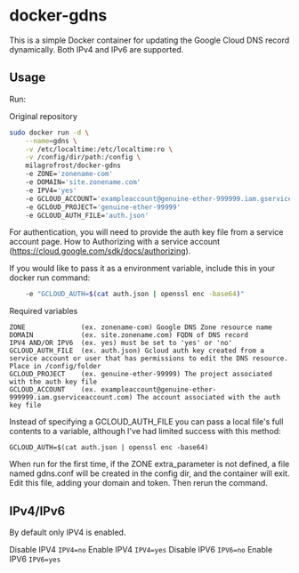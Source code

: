 # docker-gdns

This is a simple Docker container for updating the Google Cloud DNS record dynamically.
Both IPv4 and IPv6 are supported.

## Usage

Run:

Original repository
```bash
sudo docker run -d \
    --name=gdns \
    -v /etc/localtime:/etc/localtime:ro \
    -v /config/dir/path:/config \
    milagrofrost/docker-gdns
    -e ZONE='zonename-com'
    -e DOMAIN='site.zonename.com'
    -e IPV4='yes'
    -e GCLOUD_ACCOUNT='exampleaccount@genuine-ether-999999.iam.gserviceaccount.com'
    -e GCLOUD_PROJECT='genuine-ether-99999'
    -e GCLOUD_AUTH_FILE='auth.json'
```
For authentication, you will need to provide the auth key file from a service account page.
How to Authorizing with a service account (https://cloud.google.com/sdk/docs/authorizing).

If you would like to pass it as a environment variable, include this in your docker run command:
```bash
    -e "GCLOUD_AUTH=$(cat auth.json | openssl enc -base64)"
```

Required variables
```
ZONE              (ex. zonename-com) Google DNS Zone resource name
DOMAIN            (ex. site.zonename.com) FQDN of DNS record
IPV4 AND/OR IPV6  (ex. yes) must be set to 'yes' or 'no'
GCLOUD_AUTH_FILE  (ex. auth.json) Gcloud auth key created from a service account or user that has permissions to edit the DNS resource.  Place in /config/folder
GCLOUD_PROJECT    (ex. genuine-ether-99999) The project associated with the auth key file
GCLOUD_ACCOUNT    (ex. exampleaccount@genuine-ether-999999.iam.gserviceaccount.com) The account associated with the auth key file
```

Instead of specifying a GCLOUD_AUTH_FILE you can pass a local file's full contents to a variable, although I've had limited success with this method:
```
GCLOUD_AUTH=$(cat auth.json | openssl enc -base64)
```

When run for the first time, if the ZONE extra_parameter is not defined, a file named gdns.conf will be created in the config dir, and the container will exit. Edit this file, adding your domain and token. Then rerun the command.

## IPv4/IPv6
By default only IPV4 is enabled.

Disable IPV4
`IPV4=no`
Enable IPV4
`IPV4=yes`
Disable IPV6
`IPV6=no`
Enable IPV6
`IPV6=yes`
